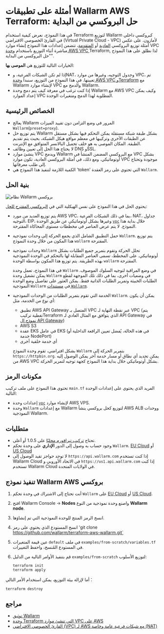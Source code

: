 # أمثلة على تطبيقات Wallarm AWS Terraform: حل البروكسي من البداية 

في هذا النموذج، نعرض كيفية استخدام Terraform لتوزيع Wallarm كبروكسي داخلي في القارئ الخصوصي الافتراضي (Virtual Private Cloud - VPC) لأمازون. على عكس أمثلة توزيع البروكسي [العادية](https://github.com/wallarm/terraform-aws-wallarm/tree/main/examples/proxy) أو [المتقدمة](https://github.com/wallarm/terraform-aws-wallarm/tree/main/examples/advanced)، تتضمن إعدادات هذا النموذج إنشاء موارد VPC مباشرة أثناء التوزيع باستخدام [وحدة AWS VPC ](https://registry.terraform.io/modules/terraform-aws-modules/vpc/aws/) Terraform, لذا نطلق على هذا النموذج "حل البروكسي من البداية".

الخيارات التالية للتوزيع هي **الموصى بها**:

* إذا لم تكن الشبكات الفرعية، وNAT، وجدول التوجيه، وغيرها من موارد VPC، تم تعيينها. في هذا النموذج من التوزيع، سنبدأ [وحدة AWS VPC وTerraform](https://registry.terraform.io/modules/terraform-aws-modules/vpc/aws/) مع Wallarm لإنشاء موارد VPC والدمج مع Wallarm.
* إذا كنت ترغب في معرفة كيف يتم دمج وحدة Wallarm مع AWS VPC وكيف يمكن إعداد الموارد VPC المطلوبة لهذا الدمج ومتغيرات الوحدة.

## الخصائص الرئيسية

* يعالج Wallarm المرور في وضع التزامن دون تقييد الميزات `Wallarm`(`preset=proxy`).
* يتم توزيع حل Wallarm بشكل طبقة شبكة مستقلة يمكن التحكم فيها بشكل مستقل عن الطبقات الأخرى وتركيبها في معظم مواقع هيكل الشبكة، بحيث يتم تقديم الطبقة. المكان الموصى به هو خلف تحميل البالانسر المتوافق مع الإنترنت.
* لا يحتاج هذا الحل إلى تعيين وظائف DNS وSSL.
* ينشئ موارد VPC ويدمج Wallarm مع البروكسي المضمن المنشأ في VPC بشكل أوتوماتيكي. ومع ذلك، في أمثلة البروكسي العادية، تكون موارد VPC موجودة وتحتاج إلى طلب معرفاتها.
* الكمية اللازمة لتنفيذ هذا النموذج هي 'token' التي تحتوي على رمز العقدة `Wallarm`.

## بنية الحل

![نظام Wallarm بروكسي](https://github.com/wallarm/terraform-aws-wallarm/blob/main/images/wallarm-as-proxy.png?raw=true)

يحتوي الحل في هذا النموذج على نفس الهيكلية التي في [البروكسي المقترح للحل](https://github.com/wallarm/terraform-aws-wallarm/tree/main/examples/proxy):

* يتم توزيع العديد من مورد AWS VPC، بما في ذلك الشبكات الفرعية، NAT، جداول التوجيه، EIP، وغيرها بشكل أوتوماتيكي عن طريق الوحدة [`vpc`](https://registry.terraform.io/modules/terraform-aws-modules/vpc/aws/) خلال بداية هذا النموذج. لا يتم عرض العناصر في مخططات مستوى المحاكاة المقترحة.
* حمل التطبيق الشامل الذي يجمع الحركة إلى وحدات نموذجية `Wallarm`. يتم توزيع هذا المكون من خلال وحدة النموذج `wallarm` المقترحة.
* وحدات نموذجية `Wallarm` تحلل الحركة وتقوم بتمرير جميع الطلبات بشكل أوتوماتيكي. على المخطط، تسمى العناصر المقابلة لها بالتحكم في الوحدة النموذجية بهذه الطريقة. يتم توزيع هذا المكون بواسطة الوحدة `wallarm` المقترحة.

	في هذا النموذج، تعمل وحدة `Wallarm` في وضع المراقبة لتوجيه السلوك الموصوف. يمكن تشغيل وحدة `Wallarm` في وضعيات أخرى، بما في ذلك تلك الموجهة لقطع الطلبات الخبيثة وتمرير الطلبات الذاتية فقط. يمكن العثور على تفاصيل وضع الوحدة النموذجية `Wallarm` في [مستندات `Wallarm`](https://docs.wallarm.com/admin-en/configure-wallarm-mode/).
* الخدمة التي تقوم بتمرير الطلبات من الوحدات النموذجية `Wallarm`. يمكن أن يكون أي نوع من الخدمة، مثل:
  
    * تطبيق AWS API Gateway المتصل بـ VPC عبر نقطة النهاية لـ VPC (يتم تغطية تركيبTerraform الذي يتوافق مع المثال العادي لـ API Gateway في [نموذج ال API Gateway](https://github.com/wallarm/terraform-aws-wallarm/tree/main/examples/apigateway))
    * AWS S3
    * عقدة EKS في عامل EKS (في هذه الحالة، يُفضل تعيين الرافعة الداخلية أو خدمة NodePort)
    * أي خدمة خلفية أخرى

	بشكل افتراضي، تقوم وحدة النموذج `Wallarm` بتمرير الحركة إلى `https://httpbin.org`. يمكن تحديد أي نطاق أو مسار خدمة آخر يمكن الوصول إليه من AWS VPC بشكل أوتوماتيكي خلال بداية هذا النموذج كجهة توجيه لتمرير الحركة.

## مكونات الرمز

تحتوي هذا النموذج على ملف تركيب `main.tf` الفريد الذي يحتوي على إعدادات الوحدة التالية:

* إعدادات وحدة [`vpc`](https://registry.terraform.io/modules/terraform-aws-modules/vpc/aws/) لإنشاء موارد AWS VPS.
* وحدة `Wallarm` مع إعدادات Wallarm لتوزيع كحل بروكسي ينشأ AWS ALB ووحدات النموذجية Wallarm.

## متطلبات

* تحتاج [ تركيب تيرافورم محليًا](https://learn.hashicorp.com/tutorials/terraform/install-cli) على 1.0.5 أو أعلى.
* وجود حساب به وصول إلى الدور **الإداري** على وحدة تحكم `Wallarm`. [EU Cloud](https://my.wallarm.com/) أو [US Cloud](https://us1.my.wallarm.com/)
* لا توجد حواجز تقيد الوصول إلى `https://api.wallarm.com` إذا كنت تستخدم Wallarm Cloud في الاتحاد الأوروبي و `https://us1.api.wallarm.com` إذا كنت تستخدم Wallarm Cloud في الولايات المتحدة.

## تنفيذ نموذج Wallarm AWS بروكسي

1. أنت تحتاج إلى الاشتراك في وحدة تحكم `Wallarm` على [EU Cloud](https://my.wallarm.com/nodes) أو [US Cloud](https://us1.my.wallarm.com/nodes).
1. افتح Wallarm Console → **Nodes** واصنع وحدة نموذجية من النوع **Wallarm node**.
1. انسخ الرمز المنتج للوحدة النموذجية التي تم إنشاؤها.
1. انسخ المستودع الذي يحتوي على رمز 'git clone https://github.com/wallarm/terraform-aws-wallarm.git` 
1. عين قيمة المتغيرات `default` في ملف `examples/from-scratch/variables.tf` في المستودع المُنسخ، واحفظ التغييرات.
1. قم بتنفيذ الأوامر التالية من الدليل `examples/from-scratch` لتوزيع الأسلوب:

    ```
    terraform init
    terraform apply
    ```

أما لإزالة بيئة التوزيع، يمكن استخدام الأمر التالي：

```
terraform destroy
```

## مراجع

* [توثيق Wallarm](https://docs.wallarm.com)
* [وحدة Terraform التي تنشئ موارد VPC على AWS](https://registry.terraform.io/modules/terraform-aws-modules/vpc/aws/)
* [القارئ الخصوصي الافتراضي (VPC) لـ  AWS مع شبكات فرعية عامة وخاصة (NAT)](https://docs.aws.amazon.com/vpc/latest/userguide/VPC_Scenario2.html)
